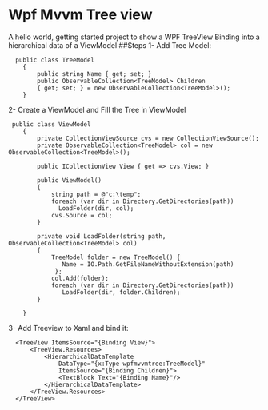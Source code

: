 # Wpf Mvvm Tree view
A hello world, getting started project to show a WPF TreeView Binding into a hierarchical data of a ViewModel
##Steps
1- Add Tree Model:
```
  public class TreeModel
    {
        public string Name { get; set; }
        public ObservableCollection<TreeModel> Children 
        { get; set; } = new ObservableCollection<TreeModel>();
    }
```
2- Create a ViewModel and Fill the Tree in ViewModel
```
 public class ViewModel
    {
        private CollectionViewSource cvs = new CollectionViewSource();
        private ObservableCollection<TreeModel> col = new ObservableCollection<TreeModel>();

        public ICollectionView View { get => cvs.View; }
  
        public ViewModel()
        {
            string path = @"c:\temp";
            foreach (var dir in Directory.GetDirectories(path))
              LoadFolder(dir, col);
            cvs.Source = col;
        }

        private void LoadFolder(string path, ObservableCollection<TreeModel> col)
        {
            TreeModel folder = new TreeModel() {
               Name = IO.Path.GetFileNameWithoutExtension(path)
             };
            col.Add(folder);
            foreach (var dir in Directory.GetDirectories(path))
               LoadFolder(dir, folder.Children);
        }
       
    }
```
3- Add Treeview to Xaml and bind it:
```
  <TreeView ItemsSource="{Binding View}">
      <TreeView.Resources>
          <HierarchicalDataTemplate
              DataType="{x:Type wpfmvvmtree:TreeModel}" 
              ItemsSource="{Binding Children}">
              <TextBlock Text="{Binding Name}"/>
          </HierarchicalDataTemplate>
      </TreeView.Resources>
  </TreeView>
```
